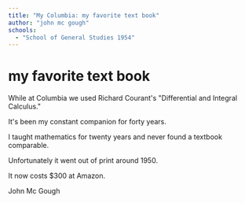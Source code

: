 ```yaml
---
title: "My Columbia: my favorite text book"
author: "john mc gough"
schools:
  - "School of General Studies 1954"
---
```


# my favorite text book

While at Columbia we used Richard Courant's "Differential and Integral Calculus."

It's been my constant companion for forty years.

I taught mathematics for twenty years and never found a textbook comparable.

Unfortunately it went out of print around 1950.

It now costs $300 at Amazon.

John Mc Gough
